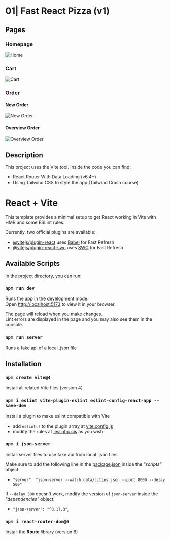 # 01| Fast React Pizza (v1)

## Pages

### Homepage

![Home](./public/home.png)

### Cart

![Cart](./public/cart.png)

### Order

#### New Order

![New Order](./public/new-order.png)

#### Overview Order

![Overview Order](./public/overview-order.png)

## Description

This project uses the Vite tool. Inside the code you can find:

- React Router With Data Loading (v6.4+)
- Using Tailwind CSS to style the app (Tailwind Crash course)

# React + Vite

This template provides a minimal setup to get React working in Vite with HMR and some ESLint rules.

Currently, two official plugins are available:

- [@vitejs/plugin-react](https://github.com/vitejs/vite-plugin-react/blob/main/packages/plugin-react/README.md) uses [Babel](https://babeljs.io/) for Fast Refresh
- [@vitejs/plugin-react-swc](https://github.com/vitejs/vite-plugin-react-swc) uses [SWC](https://swc.rs/) for Fast Refresh

## Available Scripts

In the project directory, you can run:

### `npm run dev`

Runs the app in the development mode.\
Open [http://localhost:5173](http://localhost:5173) to view it in your browser.

The page will reload when you make changes.\
Lint errors are displayed in the page and you may also see them in the console.

### `npm run server`

Runs a fake api of a local .json file

## Installation

### `npm create vite@4`

Install all related Vite files (version 4)

### `npm i eslint vite-plugin-eslint eslint-config-react-app --save-dev`

Install a plugin to make eslint compatible with Vite

- add `eslint()` to the plugin array at [vite.config.js](vite.config.js)
- modify the rules at [.eslintrc.cjs](.eslintrc.cjs) as you wish

### `npm i json-server`

Install server files to use fake api from local .json files

Make sure to add the following line in the [package.json](package.json) inside the _"scripts"_ object:

- `"server": "json-server --watch data/cities.json --port 8000 --delay 500"`

If `--delay 500` doesn't work, modify the version of `json-server` inside the _"dependencies"_ object:

- `"json-server": "^0.17.3"`,

### `npm i react-router-dom@6`

Install the **Route** library (version 6)
